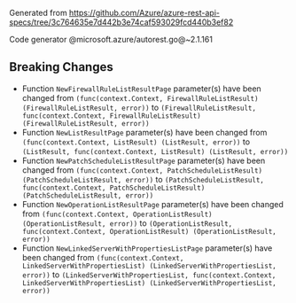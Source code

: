 Generated from https://github.com/Azure/azure-rest-api-specs/tree/3c764635e7d442b3e74caf593029fcd440b3ef82

Code generator @microsoft.azure/autorest.go@~2.1.161

## Breaking Changes

- Function `NewFirewallRuleListResultPage` parameter(s) have been changed from `(func(context.Context, FirewallRuleListResult) (FirewallRuleListResult, error))` to `(FirewallRuleListResult, func(context.Context, FirewallRuleListResult) (FirewallRuleListResult, error))`
- Function `NewListResultPage` parameter(s) have been changed from `(func(context.Context, ListResult) (ListResult, error))` to `(ListResult, func(context.Context, ListResult) (ListResult, error))`
- Function `NewPatchScheduleListResultPage` parameter(s) have been changed from `(func(context.Context, PatchScheduleListResult) (PatchScheduleListResult, error))` to `(PatchScheduleListResult, func(context.Context, PatchScheduleListResult) (PatchScheduleListResult, error))`
- Function `NewOperationListResultPage` parameter(s) have been changed from `(func(context.Context, OperationListResult) (OperationListResult, error))` to `(OperationListResult, func(context.Context, OperationListResult) (OperationListResult, error))`
- Function `NewLinkedServerWithPropertiesListPage` parameter(s) have been changed from `(func(context.Context, LinkedServerWithPropertiesList) (LinkedServerWithPropertiesList, error))` to `(LinkedServerWithPropertiesList, func(context.Context, LinkedServerWithPropertiesList) (LinkedServerWithPropertiesList, error))`
